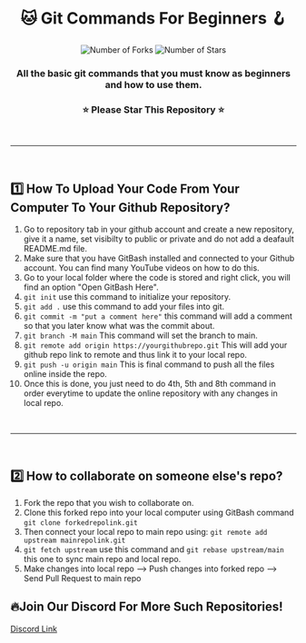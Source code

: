 <h1 align="center">🐱 Git Commands For Beginners 🪝</h1>
<p align="center">
<img alt="Number of Forks" src="https://img.shields.io/github/forks/Velvonium/Git-Commands-For-Beginners?color=green&label=Forks">
<img alt="Number of Stars" src="https://img.shields.io/github/stars/Velvonium/Git-Commands-For-Beginners?color=yellow&label=Stars">
</p>
<h3 align="center">All the basic git commands that you must know as beginners and how to use them.</h3>
<h3 align="center">⭐ Please Star This Repository ⭐</h3>
<br>


------

<br>

## 1️⃣ How To Upload Your Code From Your Computer To Your Github Repository?
1. Go to repository tab in your github account and create a new repository, give it a name, set visibilty to public or private and do not add a deafault README.md file.
2. Make sure that you have GitBash installed and connected to your Github account. You can find many YouTube videos on how to do this.
3. Go to your local folder where the code is stored and right click, you will find an option "Open GitBash Here".
4. `git init` use this command to initialize your repository.
5. `git add .` use this command to add your files into git.
6. `git commit -m "put a comment here"` this command will add a comment so that you later know what was the commit about.
7. `git branch -M main` This command will set the branch to main.
8. `git remote add origin https://yourgithubrepo.git` This will add your github repo link to remote and thus link it to your local repo.
9. `git push -u origin main` This is final command to push all the files online inside the repo.
10. Once this is done, you just need to do 4th, 5th and 8th command in order everytime to update the online repository with any changes in local repo.
<br>

-----------------------------------

<br>

## 2️⃣ How to collaborate on someone else's repo?
1. Fork the repo that you wish to collaborate on.
2. Clone this forked repo into your local computer using GitBash command `git clone forkedrepolink.git`
3. Then connect your local repo to main repo using: `git remote add upstream mainrepolink.git`
4. `git fetch upstream` use this command and `git rebase upstream/main` this one to sync main repo and local repo.
5. Make changes into local repo --> Push changes into forked repo --> Send Pull Request to main repo

## 🔥Join Our Discord For More Such Repositories!
[Discord Link](https://discord.com/invite/99m7y3MSEa)
